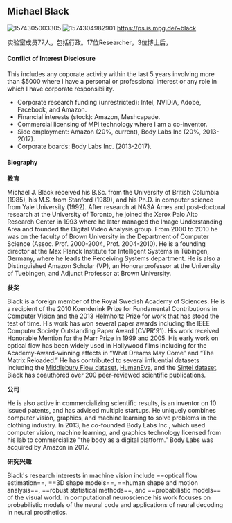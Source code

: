 ## Michael Black 

![1574305003305](C:\Users\j00496872\Desktop\Notes\raw_images\1574305003305.png) ![1574304982901](C:\Users\j00496872\Desktop\Notes\raw_images\1574304982901.png)
 https://ps.is.mpg.de/~black

实验室成员77人，包括行政。17位Researcher，3位博士后，

#### Conflict of Interest Disclosure

This includes any coporate activity within the last 5 years involving more than $5000 where I have a personal or professional interest or any role in which I have corporate responsibility.

- Corporate research funding (unrestricted): Intel, NVIDIA, Adobe, Facebook, and Amazon.
- Financial interests (stock): Amazon, Meshcapade.
- Commercial licensing of MPI technology where I am a co-inventor.
- Side employment: Amazon (20%, current), Body Labs Inc (20%, 2013-2017).
- Corporate boards: Body Labs Inc. (2013-2017).

#### Biography

**教育**

Michael J. Black received his B.Sc. from the University of British Columbia (1985), his M.S. from Stanford (1989), and his Ph.D. in computer science from Yale University (1992). After research at NASA Ames and post-doctoral research at the University of Toronto, he joined the Xerox Palo Alto Research Center in 1993 where he later managed the Image Understanding Area and founded the Digital Video Analysis group. From 2000 to 2010 he was on the faculty of Brown University in the Department of Computer Science (Assoc. Prof. 2000-2004, Prof. 2004-2010). He is a founding director at the Max Planck Institute for Intelligent Systems in Tübingen, Germany, where he leads the Perceiving Systems department.  He is also a Distinguished Amazon Scholar (VP), an Honorarprofessor at the University of Tuebingen, and Adjunct Professor at Brown University.

**获奖**

Black is a foreign member of the Royal Swedish Academy of Sciences. He is a recipient of the 2010 Koenderink Prize for Fundamental Contributions in Computer Vision and the 2013 Helmholtz Prize for work that has stood the test of time. His work has won several paper awards including the IEEE Computer Society Outstanding Paper Award (CVPR'91). His work received Honorable Mention for the Marr Prize in 1999 and 2005. His early work on optical flow has been widely used in Hollywood films including for the Academy-Award-winning effects in “What Dreams May Come” and “The Matrix Reloaded.” He has contributed to several influential datasets including the [Middlebury Flow dataset](http://vision.middlebury.edu/flow/), [HumanEva](http://humaneva.is.tue.mpg.de/), and the [Sintel dataset](http://sintel.is.tue.mpg.de/). Black has coauthored over 200 peer-reviewed scientific publications.

**公司**

He is also active in commercializing scientific results, is an inventor on 10 issued patents, and has advised multiple startups. He uniquely combines computer vision, graphics, and machine learning to solve problems in the clothing industry. In 2013, he co-founded Body Labs Inc., which used computer vision, machine learning, and graphics technology licensed from his lab to commercialize "the body as a digital platform."  Body Labs was acquired by Amazon in 2017.

**研究兴趣**

Black's research interests in machine vision include ==optical flow estimation==, ==3D shape models==, ==human shape and motion analysis==, ==robust statistical methods==, and ==probabilistic models== of the visual world. In computational neuroscience his work focuses on probabilistic models of the neural code and applications of neural decoding in neural prosthetics.

